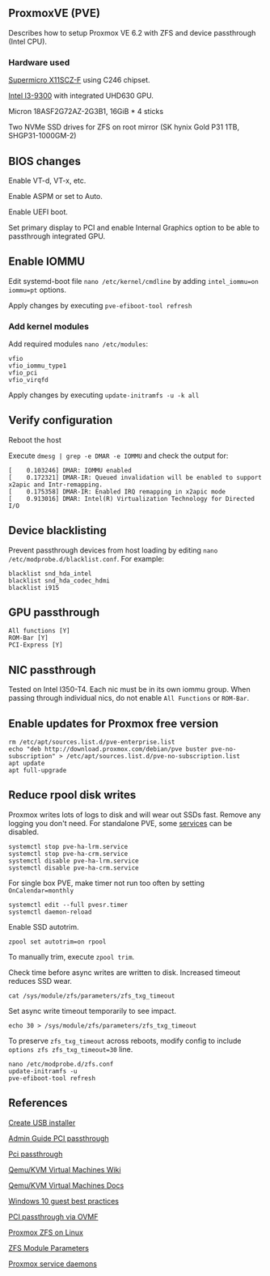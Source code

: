 ## ProxmoxVE (PVE)
Describes how to setup Proxmox VE 6.2 with ZFS and device passthrough (Intel CPU).

### Hardware used
[Supermicro X11SCZ-F](https://www.supermicro.com/en/products/motherboard/X11SCZ-F) using C246 chipset.

[Intel I3-9300](https://ark.intel.com/content/www/us/en/ark/products/134886/intel-core-i3-9300-processor-8m-cache-up-to-4-30-ghz.html) with integrated UHD630 GPU.

Micron 18ASF2G72AZ-2G3B1, 16GiB * 4 sticks

Two NVMe SSD drives for ZFS on root mirror (SK hynix Gold P31 1TB, SHGP31-1000GM-2)

## BIOS changes
Enable VT-d, VT-x, etc.

Enable ASPM or set to Auto.

Enable UEFI boot.

Set primary display to PCI and enable Internal Graphics option to be able to passthrough integrated GPU.

## Enable IOMMU

Edit systemd-boot file `nano /etc/kernel/cmdline` by adding `intel_iommu=on iommu=pt` options.

Apply changes by executing `pve-efiboot-tool refresh`

### Add kernel modules
Add required modules `nano /etc/modules`:
```
vfio
vfio_iommu_type1
vfio_pci
vfio_virqfd
```

Apply changes by executing  `update-initramfs -u -k all`

## Verify configuration
Reboot the host

Execute `dmesg | grep -e DMAR -e IOMMU` and check the output for:

```
[    0.103246] DMAR: IOMMU enabled
[    0.172321] DMAR-IR: Queued invalidation will be enabled to support x2apic and Intr-remapping.
[    0.175358] DMAR-IR: Enabled IRQ remapping in x2apic mode
[    0.913016] DMAR: Intel(R) Virtualization Technology for Directed I/O
```

## Device blacklisting
Prevent passthrough devices from host loading by editing `nano /etc/modprobe.d/blacklist.conf`. For example:

```
blacklist snd_hda_intel
blacklist snd_hda_codec_hdmi
blacklist i915
```

## GPU passthrough
```
All functions [Y]
ROM-Bar [Y]
PCI-Express [Y]
```

## NIC passthrough
Tested on Intel I350-T4. Each nic must be in its own iommu group. When passing through individual nics, do not enable `All Functions` or `ROM-Bar`.

## Enable updates for Proxmox free version
```
rm /etc/apt/sources.list.d/pve-enterprise.list
echo "deb http://download.proxmox.com/debian/pve buster pve-no-subscription" > /etc/apt/sources.list.d/pve-no-subscription.list
apt update
apt full-upgrade
```

## Reduce rpool disk writes
Proxmox writes lots of logs to disk and will wear out SSDs fast. Remove any logging you don't need. For standalone PVE, some [services](https://pve.proxmox.com/wiki/Service_daemons) can be disabled.
```
systemctl stop pve-ha-lrm.service
systemctl stop pve-ha-crm.service
systemctl disable pve-ha-lrm.service
systemctl disable pve-ha-crm.service
```
For single box PVE, make timer not run too often by setting `OnCalendar=monthly`
```
systemctl edit --full pvesr.timer
systemctl daemon-reload
```
Enable SSD autotrim.
```
zpool set autotrim=on rpool
```
To manually trim, execute `zpool trim`.

Check time before async writes are written to disk. Increased timeout reduces SSD wear.
```
cat /sys/module/zfs/parameters/zfs_txg_timeout
```
Set async write timeout temporarily to see impact.
```
echo 30 > /sys/module/zfs/parameters/zfs_txg_timeout
```
To preserve `zfs_txg_timeout` across reboots, modify config to include `options zfs zfs_txg_timeout=30` line.
```
nano /etc/modprobe.d/zfs.conf
update-initramfs -u
pve-efiboot-tool refresh
```


## References
[Create USB installer](https://pve.proxmox.com/wiki/Prepare_Installation_Media)

[Admin Guide PCI passthrough](https://pve.proxmox.com/pve-docs/pve-admin-guide.html#qm_pci_passthrough)

[Pci passthrough](https://pve.proxmox.com/wiki/Pci_passthrough)

[Qemu/KVM Virtual Machines Wiki](https://pve.proxmox.com/wiki/Qemu/KVM_Virtual_Machines)

[Qemu/KVM Virtual Machines Docs](https://pve.proxmox.com/pve-docs/chapter-qm.html)

[Windows 10 guest best practices](https://pve.proxmox.com/wiki/Windows_10_guest_best_practices)

[PCI passthrough via OVMF](https://wiki.archlinux.org/index.php/PCI_passthrough_via_OVMF)

[Proxmox ZFS on Linux](https://pve.proxmox.com/wiki/ZFS_on_Linux)

[ZFS Module Parameters](https://openzfs.github.io/openzfs-docs/Performance%20and%20Tuning/Module%20Parameters.html)

[Proxmox service daemons](https://pve.proxmox.com/wiki/Service_daemons)
